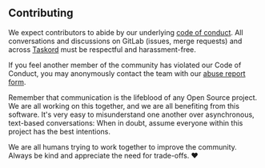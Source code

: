 ## Contributing

We expect contributors to abide by our underlying
[code of conduct](CODE_OF_CONDUCT.md). All conversations and
discussions on GitLab (issues, merge requests) and across
[Taskord](https://taskord.com) must be respectful and harassment-free.

If you feel another member of the community has violated our Code of Conduct,
you may anonymously contact the team with our
[abuse report form](https://taskord.com/contact).

Remember that communication is the lifeblood of any Open Source project. We are
all working on this together, and we are all benefiting from this software. It's
very easy to misunderstand one another over asynchronous, text-based
conversations: When in doubt, assume everyone within this project has the best
intentions.

We are all humans trying to work together to improve the community. Always be
kind and appreciate the need for trade-offs. ❤️
